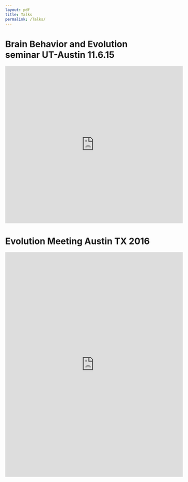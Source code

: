 ```yaml
---
layout: pdf
title: Talks
permalink: /Talks/
---
```



<h1 class="page-heading">Brain Behavior and Evolution seminar UT-Austin 11.6.15</h1> 

<iframe src="http://wl.figshare.com/articles/1598199/embed?show_title=0" width="568" height="502" frameborder="0"></iframe>


<h1 class="page-heading">Evolution Meeting Austin TX 2016</h1> 

<iframe src="https://widgets.figshare.com/articles/3438551/embed?show_title=0" width="568" height="716" frameborder="0"></iframe>
